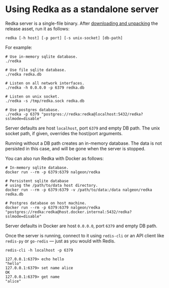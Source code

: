 # Using Redka as a standalone server

Redka server is a single-file binary. After [downloading and unpacking](install-standalone.md) the release asset, run it as follows:

```
redka [-h host] [-p port] [-s unix-socket] [db-path]
```

For example:

```shell
# Use in-memory sqlite database.
./redka

# Use file sqlite database.
./redka redka.db

# Listen on all network interfaces.
./redka -h 0.0.0.0 -p 6379 redka.db

# Listen on unix socket.
./redka -s /tmp/redka.sock redka.db

# Use postgres database.
./redka -p 6379 "postgres://redka:redka@localhost:5432/redka?sslmode=disable"
```

Server defaults are host `localhost`, port `6379` and empty DB path. The unix socket path, if given, overrides the host/port arguments.

Running without a DB path creates an in-memory database. The data is not persisted in this case, and will be gone when the server is stopped.

You can also run Redka with Docker as follows:

```shell
# In-memory sqlite database.
docker run --rm -p 6379:6379 nalgeon/redka

# Persistent sqlite database
# using the /path/to/data host directory.
docker run --rm -p 6379:6379 -v /path/to/data:/data nalgeon/redka redka.db

# Postgres database on host machine.
docker run --rm -p 6379:6379 nalgeon/redka "postgres://redka:redka@host.docker.internal:5432/redka?sslmode=disable"
```

Server defaults in Docker are host `0.0.0.0`, port `6379` and empty DB path.

Once the server is running, connect to it using `redis-cli` or an API client like `redis-py` or `go-redis` — just as you would with Redis.

```shell
redis-cli -h localhost -p 6379
```

```text
127.0.0.1:6379> echo hello
"hello"
127.0.0.1:6379> set name alice
OK
127.0.0.1:6379> get name
"alice"
```
